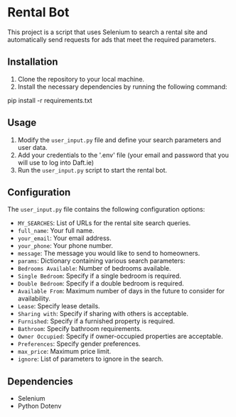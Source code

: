 # Rental Bot

This project is a script that uses Selenium to search a rental site and automatically send requests for ads that meet the required parameters.

## Installation

1. Clone the repository to your local machine.
2. Install the necessary dependencies by running the following command:

pip install -r requirements.txt


## Usage

1. Modify the `user_input.py` file and define your search parameters and user data.
2. Add your credentials to the '.env' file (your email and password that you will use to log into Daft.ie)
3. Run the `user_input.py` script to start the rental bot.


## Configuration

The `user_input.py` file contains the following configuration options:

- `MY_SEARCHES`: List of URLs for the rental site search queries.
- `full_name`: Your full name.
- `your_email`: Your email address.
- `your_phone`: Your phone number.
- `message`: The message you would like to send to homeowners.
- `params`: Dictionary containing various search parameters:
- `Bedrooms Available`: Number of bedrooms available.
- `Single Bedroom`: Specify if a single bedroom is required.
- `Double Bedroom`: Specify if a double bedroom is required.
- `Available From`: Maximum number of days in the future to consider for availability.
- `Lease`: Specify lease details.
- `Sharing with`: Specify if sharing with others is acceptable.
- `Furnished`: Specify if a furnished property is required.
- `Bathroom`: Specify bathroom requirements.
- `Owner Occupied`: Specify if owner-occupied properties are acceptable.
- `Preferences`: Specify gender preferences.
- `max_price`: Maximum price limit.
- `ignore`: List of parameters to ignore in the search.

## Dependencies

- Selenium
- Python Dotenv

